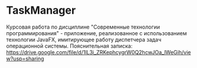 # TaskManager

Курсовая работа по дисциплине "Современные технологии программирования" - приложение, реализованное с использованием технологии JavaFX, имитирующее работу диспетчера задач операционной системы.
Пояснительная записка: https://drive.google.com/file/d/1lL3i_ZRKephcygrW0Q2hcwJOa_lWeGih/view?usp=sharing
